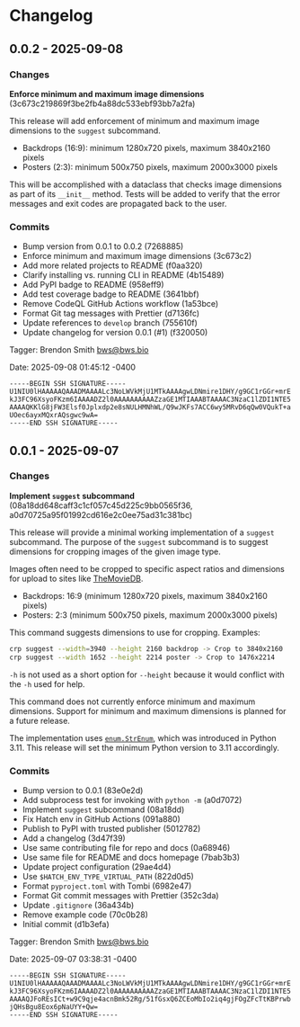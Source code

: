 # Changelog

## 0.0.2 - 2025-09-08

### Changes

**Enforce minimum and maximum image dimensions**
(3c673c219869f3be2fb4a88dc533ebf93bb7a2fa)

This release will add enforcement of minimum and maximum image
dimensions to the `suggest` subcommand.

- Backdrops (16:9): minimum 1280x720 pixels, maximum 3840x2160 pixels
- Posters (2:3): minimum 500x750 pixels, maximum 2000x3000 pixels

This will be accomplished with a dataclass that checks image dimensions
as part of its `__init__` method. Tests will be added to verify that the
error messages and exit codes are propagated back to the user.

### Commits

- Bump version from 0.0.1 to 0.0.2 (7268885)
- Enforce minimum and maximum image dimensions (3c673c2)
- Add more related projects to README (f0aa320)
- Clarify installing vs. running CLI in README (4b15489)
- Add PyPI badge to README (958eff9)
- Add test coverage badge to README (3641bbf)
- Remove CodeQL GitHub Actions workflow (1a53bce)
- Format Git tag messages with Prettier (d7136fc)
- Update references to `develop` branch (755610f)
- Update changelog for version 0.0.1 (#1) (f320050)

Tagger: Brendon Smith <bws@bws.bio>

Date: 2025-09-08 01:45:12 -0400

```text
-----BEGIN SSH SIGNATURE-----
U1NIU0lHAAAAAQAAADMAAAALc3NoLWVkMjU1MTkAAAAgwLDNmire1DHY/g9GC1rGGr+mrE
kJ3FC96XsyoFKzm6IAAAADZ2l0AAAAAAAAAAZzaGE1MTIAAABTAAAAC3NzaC1lZDI1NTE5
AAAAQKKlG8jFW3Elsf0Jplxdp2e8sNULHMNhWL/Q9wJKFs7ACC6wy5MRvD6qQw0VQukT+a
UOec6ayxMQxrAQsgwc9wA=
-----END SSH SIGNATURE-----
```

## 0.0.1 - 2025-09-07

### Changes

**Implement `suggest` subcommand**
(08a18dd648caff3c1cf057c45d225c9bb0565f36,
a0d70725a95f01992cd616e2c0ee75ad31c381bc)

This release will provide a minimal working implementation of a
`suggest` subcommand. The purpose of the `suggest` subcommand is to
suggest dimensions for cropping images of the given image type.

Images often need to be cropped to specific aspect ratios and dimensions
for upload to sites like
[TheMovieDB](https://www.themoviedb.org/bible/image).

- Backdrops: 16:9 (minimum 1280x720 pixels, maximum 3840x2160 pixels)
- Posters: 2:3 (minimum 500x750 pixels, maximum 2000x3000 pixels)

This command suggests dimensions to use for cropping. Examples:

```sh
crp suggest --width=3940 --height 2160 backdrop -> Crop to 3840x2160
crp suggest --width 1652 --height 2214 poster -> Crop to 1476x2214
```

`-h` is not used as a short option for `--height` because it would
conflict with the `-h` used for help.

This command does not currently enforce minimum and maximum dimensions.
Support for minimum and maximum dimensions is planned for a future
release.

The implementation uses
[`enum.StrEnum`](https://docs.python.org/3/library/enum.html), which was
introduced in Python 3.11. This release will set the minimum Python
version to 3.11 accordingly.

### Commits

- Bump version to 0.0.1 (83e0e2d)
- Add subprocess test for invoking with `python -m` (a0d7072)
- Implement `suggest` subcommand (08a18dd)
- Fix Hatch env in GitHub Actions (091a880)
- Publish to PyPI with trusted publisher (5012782)
- Add a changelog (3d47f39)
- Use same contributing file for repo and docs (0a68946)
- Use same file for README and docs homepage (7bab3b3)
- Update project configuration (29ae4d4)
- Use `$HATCH_ENV_TYPE_VIRTUAL_PATH` (822d0d5)
- Format `pyproject.toml` with Tombi (6982e47)
- Format Git commit messages with Prettier (352c3da)
- Update `.gitignore` (36a434b)
- Remove example code (70c0b28)
- Initial commit (d1b3efa)

Tagger: Brendon Smith <bws@bws.bio>

Date: 2025-09-07 03:38:31 -0400

```text
-----BEGIN SSH SIGNATURE-----
U1NIU0lHAAAAAQAAADMAAAALc3NoLWVkMjU1MTkAAAAgwLDNmire1DHY/g9GC1rGGr+mrE
kJ3FC96XsyoFKzm6IAAAADZ2l0AAAAAAAAAAZzaGE1MTIAAABTAAAAC3NzaC1lZDI1NTE5
AAAAQJFoREsICt+w9C9qje4acnBmk52Rg/51fGsxQ6ZCEoMbIo2iq4gjFOgZFcTtKBPrwb
jQHsBgu8Eox6pNaUYY+Qw=
-----END SSH SIGNATURE-----
```
